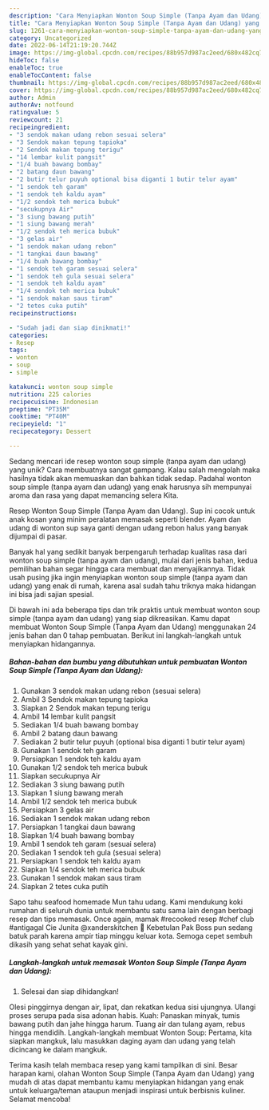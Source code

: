 ```yaml
---
description: "Cara Menyiapkan Wonton Soup Simple (Tanpa Ayam dan Udang) yang Enak"
title: "Cara Menyiapkan Wonton Soup Simple (Tanpa Ayam dan Udang) yang Enak"
slug: 1261-cara-menyiapkan-wonton-soup-simple-tanpa-ayam-dan-udang-yang-enak
category: Uncategorized
date: 2022-06-14T21:19:20.744Z
image: https://img-global.cpcdn.com/recipes/88b957d987ac2eed/680x482cq70/wonton-soup-simple-tanpa-ayam-dan-udang-foto-resep-utama.jpg
hideToc: false
enableToc: true
enableTocContent: false
thumbnail: https://img-global.cpcdn.com/recipes/88b957d987ac2eed/680x482cq70/wonton-soup-simple-tanpa-ayam-dan-udang-foto-resep-utama.jpg
cover: https://img-global.cpcdn.com/recipes/88b957d987ac2eed/680x482cq70/wonton-soup-simple-tanpa-ayam-dan-udang-foto-resep-utama.jpg
author: Admin
authorAv: notfound
ratingvalue: 5
reviewcount: 21
recipeingredient:
- "3 sendok makan udang rebon sesuai selera"
- "3 Sendok makan tepung tapioka"
- "2 Sendok makan tepung terigu"
- "14 lembar kulit pangsit"
- "1/4 buah bawang bombay"
- "2 batang daun bawang"
- "2 butir telur puyuh optional bisa diganti 1 butir telur ayam"
- "1 sendok teh garam"
- "1 sendok teh kaldu ayam"
- "1/2 sendok teh merica bubuk"
- "secukupnya Air"
- "3 siung bawang putih"
- "1 siung bawang merah"
- "1/2 sendok teh merica bubuk"
- "3 gelas air"
- "1 sendok makan udang rebon"
- "1 tangkai daun bawang"
- "1/4 buah bawang bombay"
- "1 sendok teh garam sesuai selera"
- "1 sendok teh gula sesuai selera"
- "1 sendok teh kaldu ayam"
- "1/4 sendok teh merica bubuk"
- "1 sendok makan saus tiram"
- "2 tetes cuka putih"
recipeinstructions:

- "Sudah jadi dan siap dinikmati!"
categories:
- Resep
tags:
- wonton
- soup
- simple

katakunci: wonton soup simple 
nutrition: 225 calories
recipecuisine: Indonesian
preptime: "PT35M"
cooktime: "PT40M"
recipeyield: "1"
recipecategory: Dessert

---
```





Sedang mencari ide resep wonton soup simple (tanpa ayam dan udang) yang unik? Cara membuatnya sangat gampang. Kalau salah mengolah maka hasilnya tidak akan memuaskan dan bahkan tidak sedap. Padahal wonton soup simple (tanpa ayam dan udang) yang enak harusnya sih mempunyai aroma dan rasa yang dapat memancing selera Kita.





Resep Wonton Soup Simple (Tanpa Ayam dan Udang). Sup ini cocok untuk anak kosan yang minim peralatan memasak seperti blender. Ayam dan udang di wonton sup saya ganti dengan udang rebon halus yang banyak dijumpai di pasar.

Banyak hal yang sedikit banyak berpengaruh terhadap kualitas rasa dari wonton soup simple (tanpa ayam dan udang), mulai dari jenis bahan, kedua pemilihan bahan segar hingga cara membuat dan menyajikannya. Tidak usah pusing jika ingin menyiapkan wonton soup simple (tanpa ayam dan udang) yang enak di rumah, karena asal sudah tahu triknya maka hidangan ini bisa jadi sajian spesial.






Di bawah ini ada beberapa tips dan trik praktis untuk membuat wonton soup simple (tanpa ayam dan udang) yang siap dikreasikan. Kamu dapat membuat Wonton Soup Simple (Tanpa Ayam dan Udang) menggunakan 24 jenis bahan dan 0 tahap pembuatan. Berikut ini langkah-langkah untuk menyiapkan hidangannya.

<!--inarticleads1-->

##### Bahan-bahan dan bumbu yang dibutuhkan untuk pembuatan Wonton Soup Simple (Tanpa Ayam dan Udang):

1. Gunakan 3 sendok makan udang rebon (sesuai selera)
1. Ambil 3 Sendok makan tepung tapioka
1. Siapkan 2 Sendok makan tepung terigu
1. Ambil 14 lembar kulit pangsit
1. Sediakan 1/4 buah bawang bombay
1. Ambil 2 batang daun bawang
1. Sediakan 2 butir telur puyuh (optional bisa diganti 1 butir telur ayam)
1. Gunakan 1 sendok teh garam
1. Persiapkan 1 sendok teh kaldu ayam
1. Gunakan 1/2 sendok teh merica bubuk
1. Siapkan secukupnya Air
1. Sediakan 3 siung bawang putih
1. Siapkan 1 siung bawang merah
1. Ambil 1/2 sendok teh merica bubuk
1. Persiapkan 3 gelas air
1. Sediakan 1 sendok makan udang rebon
1. Persiapkan 1 tangkai daun bawang
1. Siapkan 1/4 buah bawang bombay
1. Ambil 1 sendok teh garam (sesuai selera)
1. Sediakan 1 sendok teh gula (sesuai selera)
1. Persiapkan 1 sendok teh kaldu ayam
1. Siapkan 1/4 sendok teh merica bubuk
1. Gunakan 1 sendok makan saus tiram
1. Siapkan 2 tetes cuka putih


Sapo tahu seafood homemade Mun tahu udang. Kami mendukung koki rumahan di seluruh dunia untuk membantu satu sama lain dengan berbagi resep dan tips memasak. Once again, mamak #recooked resep #chef club #antigagal Cie Junita @xanderskitchen 🤩 Kebetulan Pak Boss pun sedang batuk parah karena ampir tiap minggu keluar kota. Semoga cepet sembuh dikasih yang sehat sehat kayak gini. 

<!--inarticleads2-->

##### Langkah-langkah untuk memasak Wonton Soup Simple (Tanpa Ayam dan Udang):


1. Selesai dan siap dihidangkan!

Olesi pinggirnya dengan air, lipat, dan rekatkan kedua sisi ujungnya. Ulangi proses serupa pada sisa adonan habis. Kuah: Panaskan minyak, tumis bawang putih dan jahe hingga harum. Tuang air dan tulang ayam, rebus hingga mendidih. Langkah-langkah membuat Wonton Soup: Pertama, kita siapkan mangkuk, lalu masukkan daging ayam dan udang yang telah dicincang ke dalam mangkuk. 

Terima kasih telah membaca resep yang kami tampilkan di sini. Besar harapan kami, olahan Wonton Soup Simple (Tanpa Ayam dan Udang) yang mudah di atas dapat membantu kamu menyiapkan hidangan yang enak untuk keluarga/teman ataupun menjadi inspirasi untuk berbisnis kuliner. Selamat mencoba!
